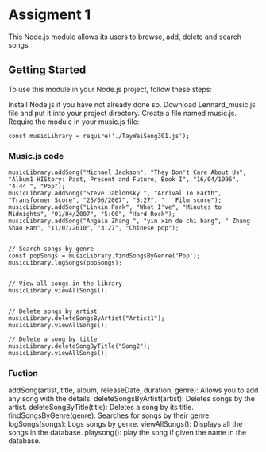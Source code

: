 # Assigment 1

This Node.js module allows its users to browse, add, delete and search songs, 

## Getting Started

To use this module in your Node.js project, follow these steps:

Install Node.js if you have not already done so.
Download Lennard_music.js file and put it into your project directory.
Create a file named music.js.
Require the module in your music.js file:
```
const musicLibrary = require('./TayWaiSeng301.js');
```
### Music.js code

```
musicLibrary.addSong("Michael Jackson", "They Don't Care About Us", "Album1 HIStory: Past, Present and Future, Book I", "16/04/1996", "4:44 ", "Pop");
musicLibrary.addSong("Steve Jablonsky ", "Arrival To Earth", "Transformer Score", "25/06/2007", "5:27", "	Film score");
musicLibrary.addSong("Linkin Park", "What I've", "Minutes to Midnights", "01/04/2007", "5:00", "Hard Rock");
musicLibrary.addSong("Angela Zhang ", "yin xin de chi bang", " Zhang Shao Han", "11/07/2010", "3:27", "Chinese pop");


// Search songs by genre
const popSongs = musicLibrary.findSongsByGenre('Pop');
musicLibrary.logSongs(popSongs);


// View all songs in the library
musicLibrary.viewAllSongs();


// Delete songs by artist
musicLibrary.deleteSongsByArtist("Artist1");
musicLibrary.viewAllSongs();

// Delete a song by title
musicLibrary.deleteSongByTitle("Song2");
musicLibrary.viewAllSongs();

```

### Fuction

addSong(artist, title, album, releaseDate, duration, genre): Allows you to add any song with the details.
deleteSongsByArtist(artist): Deletes songs by the artist.
deleteSongByTitle(title): Deletes a song by its title.
findSongsByGenre(genre): Searches for songs by their genre.
logSongs(songs): Logs songs by genre.
viewAllSongs(): Displays all the songs in the database.
playsong(): play the song if given the name in the database.


